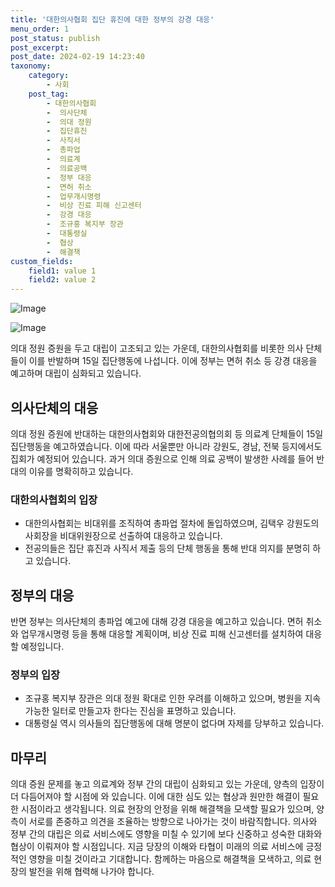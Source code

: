 ```yaml
---
title: '대한의사협회 집단 휴진에 대한 정부의 강경 대응'
menu_order: 1
post_status: publish
post_excerpt: 
post_date: 2024-02-19 14:23:40
taxonomy:
    category:
        - 사회
    post_tag:
        - 대한의사협회
        -  의사단체
        -  의대 정원
        -  집단휴진
        -  사직서
        -  총파업
        -  의료계
        -  의료공백
        -  정부 대응
        -  면허 취소
        -  업무개시명령
        -  비상 진료 피해 신고센터
        -  강경 대응
        -  조규홍 복지부 장관
        -  대통령실
        -  협상
        -  해결책
custom_fields:
    field1: value 1
    field2: value 2
---
```


![Image](https://imgnews.pstatic.net/image/031/2024/02/13/0000812180_001_20240213133501076.jpg?type=w647)

![Image](https://imgnews.pstatic.net/image/031/2024/02/13/0000812180_002_20240213133501100.jpg?type=w647)

의대 정원 증원을 두고 대립이 고조되고 있는 가운데, 대한의사협회를 비롯한 의사 단체들이 이를 반발하며 15일 집단행동에 나섭니다. 이에 정부는 면허 취소 등 강경 대응을 예고하며 대립이 심화되고 있습니다.
## 의사단체의 대응
의대 정원 증원에 반대하는 대한의사협회와 대한전공의협의회 등 의료계 단체들이 15일 집단행동을 예고하였습니다. 이에 따라 서울뿐만 아니라 강원도, 경남, 전북 등지에서도 집회가 예정되어 있습니다. 과거 의대 증원으로 인해 의료 공백이 발생한 사례를 들어 반대의 이유를 명확히하고 있습니다.
### 대한의사협회의 입장
- 대한의사협회는 비대위를 조직하여 총파업 절차에 돌입하였으며, 김택우 강원도의사회장을 비대위원장으로 선출하여 대응하고 있습니다.
- 전공의들은 집단 휴진과 사직서 제출 등의 단체 행동을 통해 반대 의지를 분명히 하고 있습니다.
## 정부의 대응
반면 정부는 의사단체의 총파업 예고에 대해 강경 대응을 예고하고 있습니다. 면허 취소와 업무개시명령 등을 통해 대응할 계획이며, 비상 진료 피해 신고센터를 설치하여 대응할 예정입니다.
### 정부의 입장
- 조규홍 복지부 장관은 의대 정원 확대로 인한 우려를 이해하고 있으며, 병원을 지속 가능한 일터로 만들고자 한다는 진심을 표명하고 있습니다.
- 대통령실 역시 의사들의 집단행동에 대해 명분이 없다며 자제를 당부하고 있습니다.
## 마무리
의대 증원 문제를 놓고 의료계와 정부 간의 대립이 심화되고 있는 가운데, 양측의 입장이 더 다듬어져야 할 시점에 와 있습니다. 이에 대한 심도 있는 협상과 원만한 해결이 필요한 시점이라고 생각됩니다. 의료 현장의 안정을 위해 해결책을 모색할 필요가 있으며, 양측이 서로를 존중하고 의견을 조율하는 방향으로 나아가는 것이 바람직합니다.
의사와 정부 간의 대립은 의료 서비스에도 영향을 미칠 수 있기에 보다 신중하고 성숙한 대화와 협상이 이뤄져야 할 시점입니다. 지금 당장의 이해와 타협이 미래의 의료 서비스에 긍정적인 영향을 미칠 것이라고 기대합니다. 함께하는 마음으로 해결책을 모색하고, 의료 현장의 발전을 위해 협력해 나가야 합니다.
